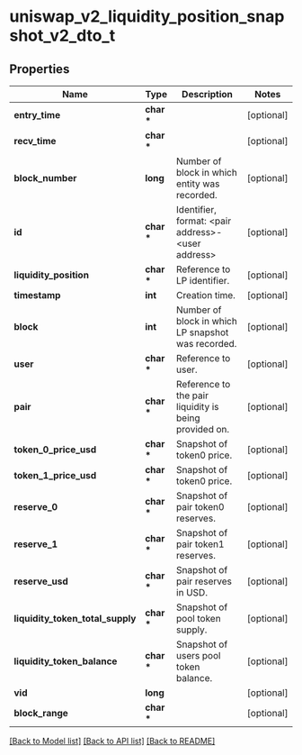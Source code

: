 # uniswap_v2_liquidity_position_snapshot_v2_dto_t

## Properties
Name | Type | Description | Notes
------------ | ------------- | ------------- | -------------
**entry_time** | **char \*** |  | [optional] 
**recv_time** | **char \*** |  | [optional] 
**block_number** | **long** | Number of block in which entity was recorded. | [optional] 
**id** | **char \*** | Identifier, format: &lt;pair address&gt;-&lt;user address&gt; | [optional] 
**liquidity_position** | **char \*** | Reference to LP identifier. | [optional] 
**timestamp** | **int** | Creation time. | [optional] 
**block** | **int** | Number of block in which LP snapshot was recorded. | [optional] 
**user** | **char \*** | Reference to user. | [optional] 
**pair** | **char \*** | Reference to the pair liquidity is being provided on. | [optional] 
**token_0_price_usd** | **char \*** | Snapshot of token0 price. | [optional] 
**token_1_price_usd** | **char \*** | Snapshot of token0 price. | [optional] 
**reserve_0** | **char \*** | Snapshot of pair token0 reserves. | [optional] 
**reserve_1** | **char \*** | Snapshot of pair token1 reserves. | [optional] 
**reserve_usd** | **char \*** | Snapshot of pair reserves in USD. | [optional] 
**liquidity_token_total_supply** | **char \*** | Snapshot of pool token supply. | [optional] 
**liquidity_token_balance** | **char \*** | Snapshot of users pool token balance. | [optional] 
**vid** | **long** |  | [optional] 
**block_range** | **char \*** |  | [optional] 

[[Back to Model list]](../README.md#documentation-for-models) [[Back to API list]](../README.md#documentation-for-api-endpoints) [[Back to README]](../README.md)


